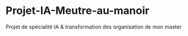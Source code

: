 # Projet-IA-Meutre-au-manoir
Projet de spécialité IA &amp; transformation des organisation de mon master
